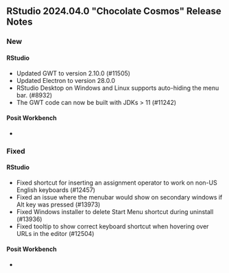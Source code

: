 ## RStudio 2024.04.0 "Chocolate Cosmos" Release Notes

### New
#### RStudio
- Updated GWT to version 2.10.0 (#11505)
- Updated Electron to version 28.0.0
- RStudio Desktop on Windows and Linux supports auto-hiding the menu bar. (#8932)
- The GWT code can now be built with JDKs > 11 (#11242)

#### Posit Workbench
-

### Fixed
#### RStudio
- Fixed shortcut for inserting an assignment operator to work on non-US English keyboards (#12457)
- Fixed an issue where the menubar would show on secondary windows if Alt key was pressed (#13973)
- Fixed Windows installer to delete Start Menu shortcut during uninstall (#13936)
- Fixed tooltip to show correct keyboard shortcut when hovering over URLs in the editor (#12504)

#### Posit Workbench
-
